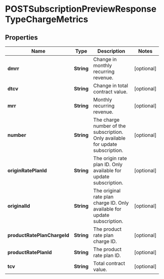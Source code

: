 
# POSTSubscriptionPreviewResponseTypeChargeMetrics

## Properties
Name | Type | Description | Notes
------------ | ------------- | ------------- | -------------
**dmrr** | **String** | Change in monthly recurring revenue.  |  [optional]
**dtcv** | **String** | Change in total contract value.  |  [optional]
**mrr** | **String** | Monthly recurring revenue.  |  [optional]
**number** | **String** | The charge number of the subscription. Only available for update subscription.  |  [optional]
**originRatePlanId** | **String** | The origin rate plan ID. Only available for update subscription.  |  [optional]
**originalId** | **String** | The original rate plan charge ID. Only available for update subscription.  |  [optional]
**productRatePlanChargeId** | **String** | The product rate plan charge ID.  |  [optional]
**productRatePlanId** | **String** | The product rate plan ID.  |  [optional]
**tcv** | **String** | Total contract value.  |  [optional]



